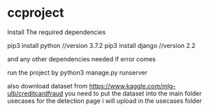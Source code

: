 # ccproject
Install The required dependencies

pip3 install python //version 3.7.2
pip3 install django //version 2.2

and any other dependencies needed if error comes

run the project by
python3 manage.py runserver

also download dataset from https://www.kaggle.com/mlg-ulb/creditcardfraud
you need to put the dataset into the main folder
usecases for the detection page i will upload in the usecases folder